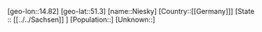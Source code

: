 ﻿---
location: [51.3,14.82]
mapzoom: [7,12] 
mapmarker: city 
type: City
tags:
- geo/City


SpocWebEntityId: 32913
isDeleted: false
confidential: public

---
[geo-lon::14.82]
[geo-lat::51.3]
[name::Niesky]
[Country::[[Germany]]]
[State :: [[../../Sachsen]] ]
[Population::]
[Unknown::]

